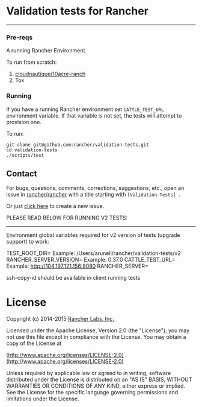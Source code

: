 # Validation tests for Rancher
------------------------------
### Pre-reqs

A running Rancher Environment.


To run from scratch:

1. [cloudnautique/10acre-ranch](https://github.com/cloudnautique/10acre-ranch)
2. Tox


### Running

If you have a running Rancher environment set `CATTLE_TEST_URL` environment variable.
If that variable is not set, the tests will attempt to provision one.

To run:

```
git clone git@github.com:rancher/validation-tests.git
cd validation-tests
./scripts/test
```
## Contact
For bugs, questions, comments, corrections, suggestions, etc., open an issue in
 [rancher/rancher](//github.com/rancher/rancher/issues) with a title starting with `[Validation-Tests] `.

Or just [click here](//github.com/rancher/rancher/issues/new?title=%5BValidation-Tests%5D%20) to create a new issue.

PLEASE READ BELOW FOR RUNNING V2 TESTS:
**************************************

Environment global variables required for v2 version of tests (upgrade support) to work:

TEST_ROOT_DIR=<path to v2> Example: /Users/aruneli/rancher/validation-tests/v2
RANCHER_SERVER_VERSION=<current version> Example: 0.37.0
CATTLE_TEST_URL= <url> Example: http://104.197.121.156:8080
RANCHER_SERVER=<Ip Address of host where Rancher Server is running>

ssh-copy-id should be available in client running tests



# License
Copyright (c) 2014-2015 [Rancher Labs, Inc.](http://rancher.com)

Licensed under the Apache License, Version 2.0 (the "License");
you may not use this file except in compliance with the License.
You may obtain a copy of the License at

[http://www.apache.org/licenses/LICENSE-2.0](http://www.apache.org/licenses/LICENSE-2.0)

Unless required by applicable law or agreed to in writing, software
distributed under the License is distributed on an "AS IS" BASIS,
WITHOUT WARRANTIES OR CONDITIONS OF ANY KIND, either express or implied.
See the License for the specific language governing permissions and
limitations under the License.

